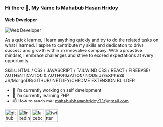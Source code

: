 ### Hi there 👋, My Name Is Mahabub Hasan Hridoy
#### Web Developer
![Web Developer](https://pbs.twimg.com/media/GPU17SBboAAS32N?format=jpg&name=large)

As a quick learner, I learn anything quickly and try to do the related tasks on what I learned. I aspire to contribute my skills and dedication to drive success and growth within an innovative company. With a proactive mindset, I embrace challenges and strive to exceed expectations at every opportunity.

Skills: HTML / CSS / JAVASCRIPT / TAILWIND CSS / REACT / FIREBASE/ AUTHENTICATION & AUTHORIZATION/ NODE JS/EXPRESS JS/MongoDB/GITHUB/ NETLIFY/CHROME EXTENSION BUILDER

- 🔭 I’m currently working on self development 
- 🌱 I’m currently learning PHP 
- 📫 How to reach me: mahabubhasanhridoy38@gmail.com 


[<img src='https://cdn.jsdelivr.net/npm/simple-icons@3.0.1/icons/github.svg' alt='github' height='40'>](https://github.com/https://github.com/mahabub-pro)  [<img src='https://cdn.jsdelivr.net/npm/simple-icons@3.0.1/icons/linkedin.svg' alt='linkedin' height='40'>](https://www.linkedin.com/in/https://www.linkedin.com/in/mahabub-hasan-hridoy//)  [<img src='https://cdn.jsdelivr.net/npm/simple-icons@3.0.1/icons/facebook.svg' alt='facebook' height='40'>](https://www.facebook.com/https://www.facebook.com/Mahabub.Hasan.Hridoy23)  [<img src='https://cdn.jsdelivr.net/npm/simple-icons@3.0.1/icons/twitter.svg' alt='twitter' height='40'>](https://twitter.com/https://x.com/Mahabub_Hasan__)  

